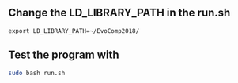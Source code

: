 ## Change the LD_LIBRARY_PATH in the run.sh
```
export LD_LIBRARY_PATH=~/EvoComp2018/
```
## Test the program with

```bash
sudo bash run.sh
```
